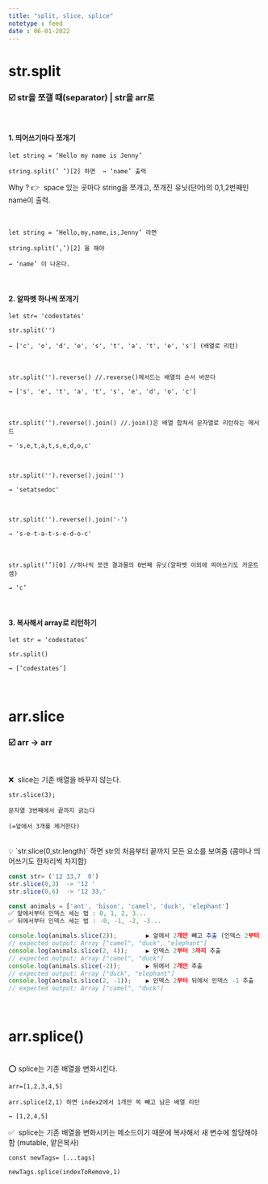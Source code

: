 ```yaml
---
title: "split, slice, splice"
notetype : feed
date : 06-01-2022
---
```

# str.split   

### ☑️ str을 쪼갤 때(separator)  |  str을 arr로    <br />

<br/>

#### 1.  띄어쓰기마다 쪼개기

	let string = ‘Hello my name is Jenny’

	string.split(’ ‘)[2] 하면  → ‘name’ 출력

Why ? 👉   space 있는 곳마다 string을 쪼개고, 쪼개진 유닛(단어)의 0,1,2번째인 name이 출력.

<br />



	let string = ‘Hello,my,name,is,Jenny’ 라면

	string.split(’,’)[2] 을 해야

	→ ‘name’ 이 나온다.  

<br />

#### 2.  알파벳 하나씩 쪼개기  

	let str= 'codestates'

	str.split('')

	→ ['c', 'o', 'd', 'e', 's', 't', 'a', 't', 'e', 's'] (배열로 리턴)
<br />


	str.split('').reverse() //.reverse()메서드는 배열의 순서 바꾼다

	→ ['s', 'e', 't', 'a', 't', 's', 'e', 'd', 'o', 'c']
<br />


	str.split('').reverse().join() //.join()은 배열 합쳐서 문자열로 리턴하는 메서드

	→ 's,e,t,a,t,s,e,d,o,c'
<br />


	str.split('').reverse().join('')

	→ 'setatsedoc'
<br />


	str.split('').reverse().join('-')

	→ 's-e-t-a-t-s-e-d-o-c'
<br />


	str.split(’’)[0] //하나씩 쪼갠 결과물의 0번째 유닛(알파벳 이외에 띄어쓰기도 카운트 셈)

	→ ‘c’  
<br />


      

#### 3.  복사해서 array로 리턴하기

	let str = ‘codestates’

	str.split()

	→ [’codestates’]  

<br />

# arr.slice 

### ☑️ arr → arr
<br />

❌  slice는 기존 배열을 바꾸지 않는다.
<br />

	str.slice(3);

	문자열 3번째에서 끝까지 긁는다

	(=앞에서 3개를 제거한다)

<br />

<aside> 💡 `str.slice(0,str.length)` 하면 str의 처음부터 끝까지 모든 요소를 보여줌 (콤마나 띄어쓰기도 한자리씩 차지함)

</aside>

```javascript
const str= ('12 33,7  0')
str.slice(0,3)  -> '12 '
str.slice(0,6)  -> '12 33,'

const animals = ['ant', 'bison', 'camel', 'duck', 'elephant']
✅ 앞에서부터 인덱스 세는 법 : 0, 1, 2, 3...
✅ 뒤에서부터 인덱스 세는 법 : -0, -1, -2, -3...

console.log(animals.slice(2));        ▶️ 앞에서 2개만 빼고 추출 (인덱스 2부터 출력)
// expected output: Array ["camel", "duck", "elephant"]
console.log(animals.slice(2, 4));     ▶️ 인덱스 2부터 3까지 추출
// expected output: Array ["camel", "duck"]
console.log(animals.slice(-2));       ▶️ 뒤에서 2개만 추출
// expected output: Array ["duck", "elephant"]  
console.log(animals.slice(2, -1));    ▶️ 인덱스 2부터 뒤에서 인덱스 -1 추출
// expected output: Array ["camel", "duck"]

```

<br />

# arr.splice()

<br />
⭕️ splice는 기존 배열을 변화시킨다.


	arr=[1,2,3,4,5]

	arr.splice(2,1) 하면 index2에서 1개만 쏙 빼고 남은 배열 리턴

	→ [1,2,4,5]



✅  splice는 기존 배열을 변화시키는 메소드이기 때문에 복사해서 새 변수에 할당해야 함 (mutable, 얕은복사)

	const newTags= [...tags]

	newTags.splice(indexToRemove,1)
